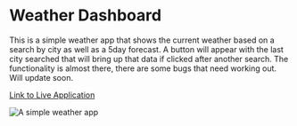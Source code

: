 # Weather Dashboard

This is a simple weather app that shows the current weather based on a search by city as well as a 5day forecast. A button will appear with the last city searched that will bring up that data if clicked after another search. The functionality is almost there, there are some bugs that need working out. Will update soon.

[Link to Live Application](https://likearollinson.github.io/unc-hw-6-weather-dashboard/)

![A simple weather app](./assets/images/screenshot.jpg)
